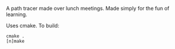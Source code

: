 A path tracer made over lunch meetings. Made simply for the fun of learning.

Uses cmake. To build:

```
cmake .
[n]make
```
